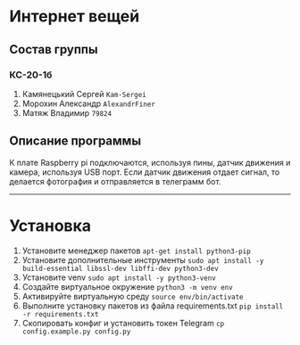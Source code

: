 # Интернет вещей

## Состав группы
### КС-20-1б
1. Камянецький Сергей `Kam-Sergei`
2. Морохин Александр `AlexandrFiner`
3. Матяж Владимир `79824`

## Описание программы
К плате Raspberry pi подключаются, используя пины, датчик движения и камера, используя USB порт. Если датчик движения отдает сигнал, то делается фотография и отправляется в телеграмм бот.

------

# Установка
1. Установите менеджер пакетов `apt-get install python3-pip`
2. Установите дополнительные инструменты `sudo apt install -y build-essential libssl-dev libffi-dev python3-dev`
3. Установите venv `sudo apt install -y python3-venv`
4. Создайте виртуальное окружение `python3 -m venv env`
5. Активируйте виртуальную среду `source env/bin/activate`
6. Выполните установку пакетов из файла requirements.txt `pip install -r requirements.txt`
7. Скопировать конфиг и установить токен Telegram `cp config.example.py config.py`
